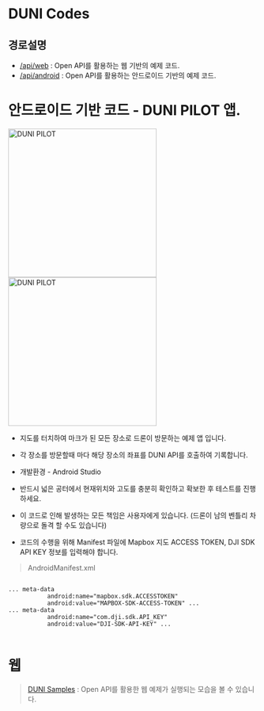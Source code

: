 # DUNI Codes

## 경로설명
+ [/api/web](https://developer.duni.io/examples/api/readlatestposition/map.html) : Open API를 활용하는 웹 기반의 예제 코드.
+ [/api/android](https://github.com/AplyPlatform/du_developer_codes/tree/master/api/android) : Open API를 활용하는 안드로이드 기반의 예제 코드.

# 안드로이드 기반 코드 - DUNI PILOT 앱.
<img src="https://code.duni.io/api/android_main.png" alt="DUNI PILOT" width="300">
<img src="https://code.duni.io/api/android_mission.png" alt="DUNI PILOT" width="300">

+ 지도를 터치하여 마크가 된 모든 장소로 드론이 방문하는 예제 앱 입니다.
+ 각 장소를 방문할때 마다 해당 장소의 좌표를 DUNI API를 호출하여 기록합니다.
+ 개발환경 - Android Studio
+ 반드시 넓은 공터에서 현재위치와 고도를 충분히 확인하고 확보한 후 테스트를 진행하세요.
+ 이 코드로 인해 발생하는 모든 책임은 사용자에게 있습니다. (드론이 남의 벤틀리 차량으로 돌격 할 수도 있습니다)

+ 코드의 수행을 위해 Manifest 파일에 Mapbox 지도 ACCESS TOKEN, DJI SDK API KEY 정보를 입력해야 합니다.        
> AndroidManifest.xml
<pre>
<code>
... meta-data
           android:name="mapbox.sdk.ACCESSTOKEN"
           android:value="MAPBOX-SDK-ACCESS-TOKEN" ...
... meta-data
           android:name="com.dji.sdk.API_KEY"
           android:value="DJI-SDK-API-KEY" ...
</code>
</pre>

# 웹 
> [DUNI Samples](http://developer.duni.io/examples/index.html) : Open API를 활용한 웹 예제가 실행되는 모습을 볼 수 있습니다.
